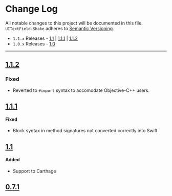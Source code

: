 # Change Log
All notable changes to this project will be documented in this file.
`UITextField-Shake` adheres to [Semantic Versioning](http://semver.org/).

- `1.1.x` Releases - [1.1](#11) | [1.1.1](#111) | [1.1.2](#112)  
- `1.0.x` Releases - [1.0](#10)

---

## [1.1.2](https://github.com/andreamazz/UITextField-Shake/releases/tag/1.1.2)

### Fixed
- Reverted to `#import` syntax to accomodate Objective-C++ users.  

## [1.1.1](https://github.com/andreamazz/UITextField-Shake/releases/tag/1.1.1)

#### Fixed  
- Block syntax in method signatures not converted correctly into Swift

## [1.1](https://github.com/andreamazz/UITextField-Shake/releases/tag/1.1)

#### Added  
- Support to Carthage

## [0.7.1](https://github.com/andreamazz/UITextField-Shake/releases/tag/1.0)


